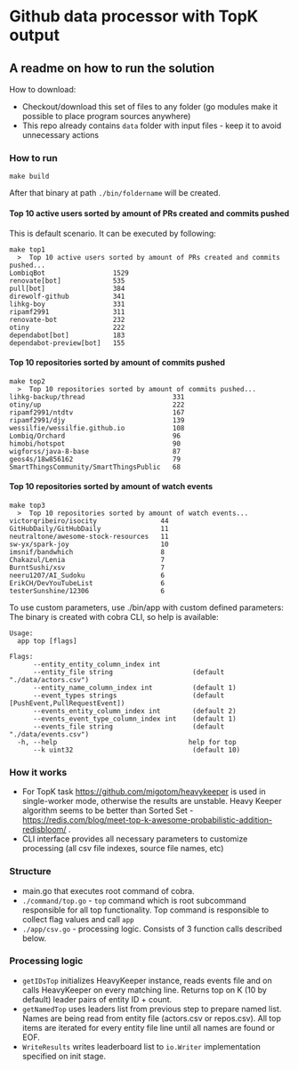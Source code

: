 # Github data processor with TopK output

## A readme on how to run the solution ##
How to download: 

- Checkout/download this set of files to any folder (go modules make it possible to place program sources anywhere)
- This repo already contains `data` folder with input files - keep it to avoid unnecessary actions

### How to run
```shell
make build
```
After that binary at path `./bin/foldername` will be created.

#### Top 10 active users sorted by amount of PRs created and commits pushed
This is default scenario.
It can be executed  by following:
```shell
make top1
  >  Top 10 active users sorted by amount of PRs created and commits pushed...
LombiqBot                 1529
renovate[bot]             535
pull[bot]                 384
direwolf-github           341
lihkg-boy                 331
ripamf2991                311
renovate-bot              232
otiny                     222
dependabot[bot]           183
dependabot-preview[bot]   155
```

#### Top 10 repositories sorted by amount of commits pushed
```shell
make top2
  >  Top 10 repositories sorted by amount of commits pushed...
lihkg-backup/thread                      331
otiny/up                                 222
ripamf2991/ntdtv                         167
ripamf2991/djy                           139
wessilfie/wessilfie.github.io            108
Lombiq/Orchard                           96
himobi/hotspot                           90
wigforss/java-8-base                     87
geos4s/18w856162                         79
SmartThingsCommunity/SmartThingsPublic   68
```

#### Top 10 repositories sorted by amount of watch events
```shell
make top3
  >  Top 10 repositories sorted by amount of watch events...
victorqribeiro/isocity                44
GitHubDaily/GitHubDaily               11
neutraltone/awesome-stock-resources   11
sw-yx/spark-joy                       10
imsnif/bandwhich                      8
Chakazul/Lenia                        7
BurntSushi/xsv                        7
neeru1207/AI_Sudoku                   6
ErikCH/DevYouTubeList                 6
testerSunshine/12306                  6
```

To use custom parameters, use ./bin/app with custom defined parameters:
The binary is created with cobra CLI, so help is available:
```shell
Usage:
  app top [flags]

Flags:
      --entity_entity_column_index int       
      --entity_file string                    (default "./data/actors.csv")
      --entity_name_column_index int          (default 1)
      --event_types strings                   (default [PushEvent,PullRequestEvent])
      --events_entity_column_index int        (default 2)
      --events_event_type_column_index int    (default 1)
      --events_file string                    (default "./data/events.csv")
  -h, --help                                 help for top
      --k uint32                              (default 10)
```

### How it works
- For TopK task https://github.com/migotom/heavykeeper is used in single-worker mode, otherwise the results are unstable. 
Heavy Keeper algorithm seems to be better than Sorted Set - https://redis.com/blog/meet-top-k-awesome-probabilistic-addition-redisbloom/ .
- CLI interface provides all necessary parameters to customize processing (all csv file indexes, source file names, etc)

### Structure
- main.go that executes root command of cobra.
- `./command/top.go` - `top` command which is root subcommand responsible for all top functionality.
Top command is responsible to collect flag values and call `app`
- `./app/csv.go` - processing logic. Consists of 3 function calls described below.
### Processing logic
- `getIDsTop` initializes HeavyKeeper instance, reads events file and on calls HeavyKeeper on every matching line.
Returns top on K (10 by default) leader pairs of entity ID + count.
- `getNamedTop` uses leaders list from previous step to prepare named list.
Names are being read from entity file (actors.csv or repos.csv). All top items are iterated for every entity file line until
all names are found or EOF.
- `WriteResults` writes leaderboard list to `io.Writer` implementation specified on init stage.